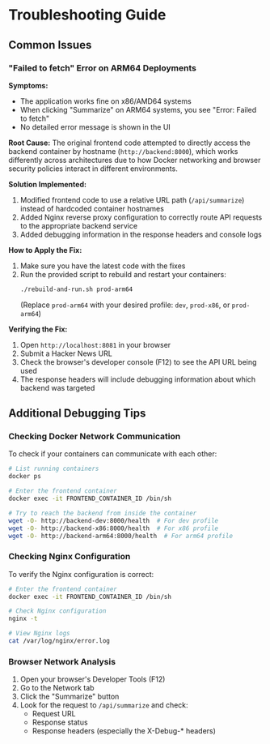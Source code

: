 # Troubleshooting Guide

## Common Issues

### "Failed to fetch" Error on ARM64 Deployments

**Symptoms:**
- The application works fine on x86/AMD64 systems
- When clicking "Summarize" on ARM64 systems, you see "Error: Failed to fetch"
- No detailed error message is shown in the UI

**Root Cause:**
The original frontend code attempted to directly access the backend container by hostname (`http://backend:8000`), which works differently across architectures due to how Docker networking and browser security policies interact in different environments.

**Solution Implemented:**
1. Modified frontend code to use a relative URL path (`/api/summarize`) instead of hardcoded container hostnames
2. Added Nginx reverse proxy configuration to correctly route API requests to the appropriate backend service
3. Added debugging information in the response headers and console logs

**How to Apply the Fix:**
1. Make sure you have the latest code with the fixes
2. Run the provided script to rebuild and restart your containers:
   ```bash
   ./rebuild-and-run.sh prod-arm64
   ```
   (Replace `prod-arm64` with your desired profile: `dev`, `prod-x86`, or `prod-arm64`)

**Verifying the Fix:**
1. Open `http://localhost:8081` in your browser
2. Submit a Hacker News URL
3. Check the browser's developer console (F12) to see the API URL being used
4. The response headers will include debugging information about which backend was targeted

## Additional Debugging Tips

### Checking Docker Network Communication

To check if your containers can communicate with each other:

```bash
# List running containers
docker ps

# Enter the frontend container
docker exec -it FRONTEND_CONTAINER_ID /bin/sh

# Try to reach the backend from inside the container
wget -O- http://backend-dev:8000/health  # For dev profile
wget -O- http://backend-x86:8000/health  # For x86 profile
wget -O- http://backend-arm64:8000/health  # For arm64 profile
```

### Checking Nginx Configuration

To verify the Nginx configuration is correct:

```bash
# Enter the frontend container
docker exec -it FRONTEND_CONTAINER_ID /bin/sh

# Check Nginx configuration
nginx -t

# View Nginx logs
cat /var/log/nginx/error.log
```

### Browser Network Analysis

1. Open your browser's Developer Tools (F12)
2. Go to the Network tab
3. Click the "Summarize" button
4. Look for the request to `/api/summarize` and check:
   - Request URL
   - Response status
   - Response headers (especially the X-Debug-* headers)
